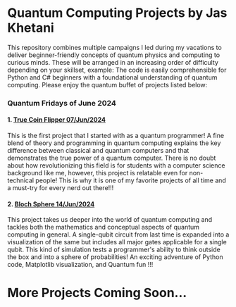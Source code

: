 # Quantum Computing Projects by Jas Khetani

This repository combines multiple campaigns I led during my vacations to deliver beginner-friendly concepts of quantum physics and computing to curious minds. These will be arranged in an increasing order of difficulty depending on your skillset, example: The code is easily comprehensible for Python and C# beginners with a foundational understanding of quantum computing. Please enjoy the quantum buffet of projects listed below:

### Quantum Fridays of June 2024

#### 1. [True Coin Flipper 07/Jun/2024](https://www.linkedin.com/posts/jas-khetani_quantumcomputing-classicaltoquantum-truerandomness-activity-7204121561799217152-8LJP?utm_source=share&utm_medium=member_desktop)
This is the first project that I started with as a quantum programmer! A fine blend of theory and programming in quantum computing explains the key difference between classical and quantum computers and that demonstrates the true power of a quantum computer. There is no doubt about how revolutionizing this field is for students with a computer science background like me, however, this project is relatable even for non-technical people! This is why it is one of my favorite projects of all time and a must-try for every nerd out there!!!

#### 2. [Bloch Sphere 14/Jun/2024](https://www.linkedin.com/posts/jas-khetani_quantumcomputing-blochsphere-qubitsimulation-activity-7207483469151485953-IfyA?utm_source=share&utm_medium=member_desktop)
This project takes us deeper into the world of quantum computing and tackles both the mathematics and conceptual aspects of quantum computing in general. A single-qubit circuit from last time is expanded into a visualization of the same but includes all major gates applicable for a single qubit. This kind of simulation tests a programmer's ability to think outside the box and into a sphere of probabilities! An exciting adventure of Python code, Matplotlib visualization, and Quantum fun !!!

# More Projects Coming Soon...
